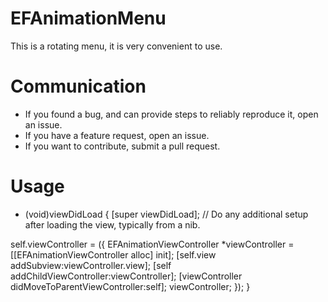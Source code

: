 # EFAnimationMenu
This is a rotating menu, it is very convenient to use.
# Communication
* If you found a bug, and can provide steps to reliably reproduce it, open an issue.
* If you have a feature request, open an issue.
* If you want to contribute, submit a pull request.

# Usage 
- (void)viewDidLoad {
[super viewDidLoad];
// Do any additional setup after loading the view, typically from a nib.

self.viewController = ({
EFAnimationViewController *viewController = [[EFAnimationViewController alloc] init];
[self.view addSubview:viewController.view];
[self addChildViewController:viewController];
[viewController didMoveToParentViewController:self];
viewController;
});
}
